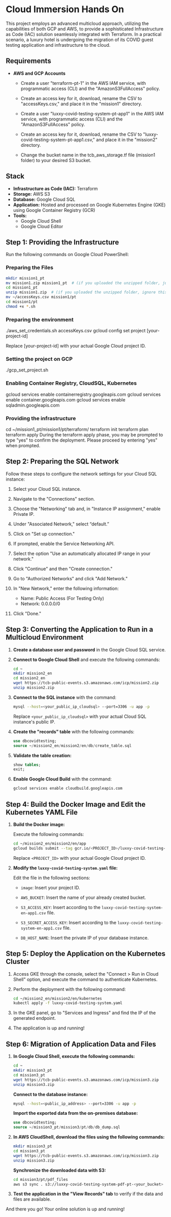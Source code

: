 # Cloud Immersion Hands On
This project employs an advanced multicloud approach, utilizing the capabilities of both GCP and AWS, to provide a sophisticated Infrastructure as Code (IAC) solution seamlessly integrated with Terraform. In a practical scenario, a luxury hotel is undergoing the migration of its COVID guest testing application and infrastructure to the cloud.

## Requirements

- **AWS and GCP Accounts**
  
  - Create a user "terraform-pt-1" in the AWS IAM service, with programmatic access (CLI) and the "AmazonS3FullAccess" policy.
  - Create an access key for it, download, rename the CSV to "accessKeys.csv," and place it in the "mission1" directory.
  
  - Create a user "luxxy-covid-testing-system-pt-app1" in the AWS IAM service, with programmatic access (CLI) and the "AmazonS3FullAccess" policy.
  - Create an access key for it, download, rename the CSV to "luxxy-covid-testing-system-pt-app1.csv," and place it in the "mission2" directory.
  
  - Change the bucket name in the tcb_aws_storage.tf file (mission1 folder) to your desired S3 bucket.
 
## Stack

- **Infrastructure as Code (IAC):** Terraform
- **Storage:** AWS S3
- **Database:** Google Cloud SQL
- **Application:** Hosted and processed on Google Kubernetes Engine (GKE) using Google Container Registry (GCR)
- **Tools:**
  - Google Cloud Shell
  - Google Cloud Editor
 
## Step 1: Providing the Infrastructure

Run the following commands on Google Cloud PowerShell:

### Preparing the Files

```bash
mkdir mission1_pt
mv mission1.zip mission1_pt  # (if you uploaded the unzipped folder, just remove .zip in this command)
cd mission1_pt
unzip mission1.zip  # (if you uploaded the unzipped folder, ignore this step)
mv ~/accessKeys.csv mission1/pt
cd mission1/pt
chmod +x *.sh
```

### Preparing the environment

./aws_set_credentials.sh accessKeys.csv
gcloud config set project [your-project-id]

Replace [your-project-id] with your actual Google Cloud project ID.

### Setting the project on GCP

./gcp_set_project.sh

### Enabling Container Registry, CloudSQL, Kubernetes

gcloud services enable containerregistry.googleapis.com
gcloud services enable container.googleapis.com
gcloud services enable sqladmin.googleapis.com

### Providing the infrastructure

cd ~/mission1_pt/mission1/pt/terraform/
terraform init
terraform plan
terraform apply
During the terraform apply phase, you may be prompted to type "yes" to confirm the deployment. Please proceed by entering "yes" when prompted.

## Step 2: Preparing the SQL Network

Follow these steps to configure the network settings for your Cloud SQL instance:

1. Select your Cloud SQL instance.

2. Navigate to the "Connections" section.

3. Choose the "Networking" tab and, in "Instance IP assignment," enable Private IP.

4. Under "Associated Network," select “default.”

5. Click on "Set up connection."

6. If prompted, enable the Service Networking API.

7. Select the option "Use an automatically allocated IP range in your network."

8. Click "Continue" and then "Create connection."

9. Go to "Authorized Networks" and click "Add Network."

10. In "New Network," enter the following information:
    - Name: Public Access (For Testing Only)
    - Network: 0.0.0.0/0

11. Click "Done."

## Step 3: Converting the Application to Run in a Multicloud Environment

1. **Create a database user and password** in the Google Cloud SQL service.

2. **Connect to Google Cloud Shell** and execute the following commands:

    ```bash
    cd ~
    mkdir mission2_en
    cd mission2_en
    wget https://tcb-public-events.s3.amazonaws.com/icp/mission2.zip
    unzip mission2.zip
    ```

3. **Connect to the SQL instance** with the command:

    ```bash
    mysql --host=<your_public_ip_cloudsql> --port=3306 -u app -p
    ```

    Replace `<your_public_ip_cloudsql>` with your actual Cloud SQL instance's public IP.

4. **Create the "records" table** with the following commands:

    ```sql
    use dbcovidtesting;
    source ~/mission2_en/mission2/en/db/create_table.sql
    ```

5. **Validate the table creation:**

    ```sql
    show tables;
    exit;
    ```

6. **Enable Google Cloud Build** with the command:

    ```bash
    gcloud services enable cloudbuild.googleapis.com
    ```

## Step 4: Build the Docker Image and Edit the Kubernetes YAML File

1. **Build the Docker image:**

   Execute the following commands:

    ```bash
    cd ~/mission2_en/mission2/en/app
    gcloud builds submit --tag gcr.io/<PROJECT_ID>/luxxy-covid-testing-system-app-en
    ```

   Replace `<PROJECT_ID>` with your actual Google Cloud project ID.

2. **Modify the `luxxy-covid-testing-system.yaml` file:**

   Edit the file in the following sections:

   - `image`: Insert your project ID.

   - `AWS_BUCKET`: Insert the name of your already created bucket.

   - `S3_ACCESS_KEY`: Insert according to the `luxxy-covid-testing-system-en-app1.csv` file.

   - `S3_SECRET_ACCESS_KEY`: Insert according to the `luxxy-covid-testing-system-en-app1.csv` file.

   - `DB_HOST_NAME`: Insert the private IP of your database instance.

## Step 5: Deploy the Application on the Kubernetes Cluster

1. Access GKE through the console, select the "Connect > Run in Cloud Shell" option, and execute the command to authenticate Kubernetes.

2. Perform the deployment with the following command:

    ```bash
    cd ~/mission2_en/mission2/en/kubernetes
    kubectl apply -f luxxy-covid-testing-system.yaml
    ```

3. In the GKE panel, go to "Services and Ingress" and find the IP of the generated endpoint.

4. The application is up and running!

## Step 6: Migration of Application Data and Files

1. **In Google Cloud Shell, execute the following commands:**

    ```bash
    cd ~
    mkdir mission3_pt
    cd mission3_pt
    wget https://tcb-public-events.s3.amazonaws.com/icp/mission3.zip
    unzip mission3.zip
    ```

    **Connect to the database instance:**

    ```bash
    mysql --host=<public_ip_address> --port=3306 -u app -p
    ```

    **Import the exported data from the on-premises database:**

    ```sql
    use dbcovidtesting;
    source ~/mission3_pt/mission3/pt/db/db_dump.sql
    ```

2. **In AWS CloudShell, download the files using the following commands:**

    ```bash
    mkdir mission3_pt
    cd mission3_pt
    wget https://tcb-public-events.s3.amazonaws.com/icp/mission3.zip
    unzip mission3.zip
    ```

    **Synchronize the downloaded data with S3:**

    ```bash
    cd mission3/pt/pdf_files
    aws s3 sync . s3://luxxy-covid-testing-system-pdf-pt-<your_bucket>
    ```

3. **Test the application in the "View Records" tab** to verify if the data and files are available.

And there you go! Your online solution is up and running!
